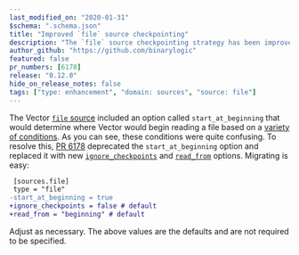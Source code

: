 ```yaml
---
last_modified_on: "2020-01-31"
$schema: ".schema.json"
title: "Improved `file` source checkpointing"
description: "The `file` source checkpointing strategy has been improved to solve surprising edge cases."
author_github: "https://github.com/binarylogic"
featured: false
pr_numbers: [6178]
release: "0.12.0"
hide_on_release_notes: false
tags: ["type: enhancement", "domain: sources", "source: file"]
---
```


The Vector [`file` source][file_source] included an option called `start_at_beginning` that would determine where
Vector would begin reading a file based on a [variety of conditions][conditions]. As you can see, these conditions were
quite confusing. To resolve this, [PR 6178][pr_6178] deprecated the `start_at_beginning` option and replaced it with new
[`ignore_checkpoints`][ignore_checkpoints] and [`read_from`][read_from] options. Migrating is easy:

```diff
 [sources.file]
 type = "file"
-start_at_beginning = true
+ignore_checkpoints = false # default
+read_from = "beginning" # default
```

Adjust as necessary. The above values are the defaults and are not required to be specified.

[conditions]: https://github.com/timberio/vector/issues/1020
[file_source]: /docs/reference/configuration/sources/file/
[ignore_checkpoints]: /docs/reference/configuration/sources/file/#ignore_checkpoints
[pr_6178]: https://github.com/timberio/vector/pull/6178
[read_from]: /docs/reference/configuration/sources/file/#read_from
